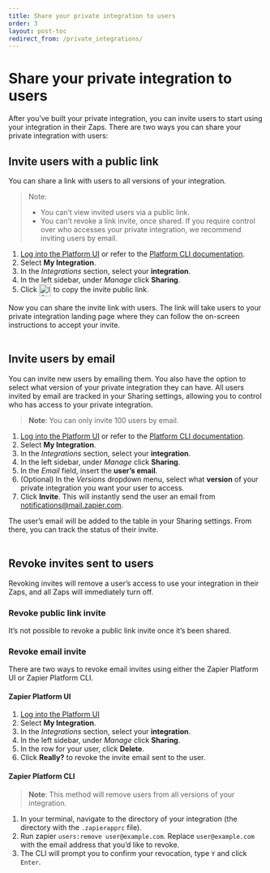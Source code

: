 ```yaml
---
title: Share your private integration to users
order: 3
layout: post-toc
redirect_from: /private_integrations/
---
```

# Share your private integration to users

After you’ve built your private integration, you can invite users to start using your integration in their Zaps. There are two ways you can share your private integration with users:

## Invite users with a public link

You can share a link with users to all versions of your integration. 

> Note:
> * You can’t view invited users via a public link.
> * You can’t revoke a link invite, once shared. If you require control over who accesses your private integration, we recommend inviting users by email. 

1. [Log into the Platform UI](https://zapier.com/app/developer) or refer to the [Platform CLI documentation](https://platform.zapier.com/cli_tutorials/getting-started#invite-users-to-your-app).
2. Select **My Integration**.
3. In the *Integrations* section, select your **integration**.
4. In the left sidebar, under *Manage* click **Sharing**.
5. Click <img style="vertical-align: middle;" src="https://res.cloudinary.com/zapier-media/image/upload/zinnia-icons/actionCopy.svg" alt="ICON NAME icon" width="24"> to copy the invite public link. 

Now you can share the invite link with users. The link will take users to your private integration landing page where they can follow the on-screen instructions to accept your invite. 
<br>
<br>

## Invite users by email

You can invite new users by emailing them. You also have the option to select what version of your private integration they can have. All users invited by email are tracked in your Sharing settings, allowing you to control who has access to your private integration.

> **Note**: You can only invite 100 users by email.

1. [Log into the Platform UI](https://zapier.com/app/developer) or refer to the [Platform CLI documentation](https://platform.zapier.com/cli_tutorials/getting-started#invite-users-to-your-app).
2. Select **My Integration**.
3. In the *Integrations* section, select your **integration**.
4. In the left sidebar, under *Manage* click **Sharing**.
5. In the *Email* field, insert the **user’s email**.
6. (Optional) In the *Versions* dropdown menu, select what **version** of your private integration you want your user to access.
7. Click **Invite**. This will instantly send the user an email from notifications@mail.zapier.com. 

The user’s email will be added to the table in your Sharing settings. From there, you can track the status of their invite. 
<br>
<br>

## Revoke invites sent to users 

Revoking invites will remove a user’s access to use your integration in their Zaps, and all Zaps will immediately turn off. 

### Revoke public link invite

It’s not possible to revoke a public link invite once it’s been shared. 

### Revoke email invite 

There are two ways to revoke email invites using either the Zapier Platform UI or Zapier Platform CLI.

#### Zapier Platform UI

1. [Log into the Platform UI](https://zapier.com/app/developer) 
2. Select **My Integration**.
3. In the *Integrations* section, select your **integration**.
4. In the left sidebar, under *Manage* click **Sharing**.
5. In the row for your user, click **Delete**.
6. Click **Really?** to revoke the invite email sent to the user. 

#### Zapier Platform CLI

> **Note**: This method will remove users from all versions of your integration.

1. In your terminal, navigate to the directory of your integration (the directory with the `.zapierapprc` file).
2. Run zapier `users:remove user@example.com`. Replace `user@example.com` with the email address that you’d like to revoke.
3. The CLI will prompt you to confirm your revocation, type `Y` and click `Enter`.
